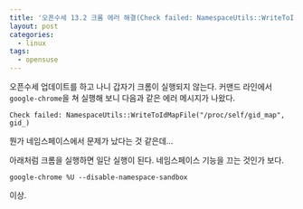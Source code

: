 ```yaml
---
title: '오픈수세 13.2 크롬 에러 해결(Check failed: NamespaceUtils::WriteToIdMapFile("/proc/self/gid_map", gid_))'
layout: post
categories:
  - linux
tags:
  - opensuse
---
```


오픈수세 업데이트를 하고 나니 갑자기 크롬이 실행되지 않는다. 커맨드 라인에서 `google-chrome`을 쳐 실행해 보니 다음과 같은 에러 메시지가 나왔다.

    Check failed: NamespaceUtils::WriteToIdMapFile("/proc/self/gid_map", gid_)

뭔가 네임스페이스에서 문제가 났다는 것 같은데...

아래처럼 크롬을 실행하면 일단 실행이 된다. 네임스페이스 기능을 끄는 것인가 보다.

    google-chrome %U --disable-namespace-sandbox

이상.

